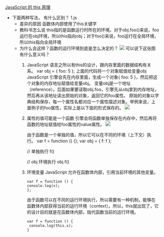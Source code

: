 [JavaScript 的 this 原理](https://www.ruanyifeng.com/blog/2018/06/javascript-this.html)

- 下面两种写法， 有什么区别？
    1.js
    - 差异的原因
        函数体内部使用了this关键字
    - 教科书怎么说
        this指的是函数运行时所在的环境。对于obj.foo()来说，foo运行在obj环境，所以this指向obj；对于foo()来说，foo运行在全局环境，所以this指向全局环境
    - 为什么会这样？函数的运行环境到底是怎么决定的？
        ![](https://www.wangbase.com/blogimg/asset/201806/bg2018061801.png) 可以说下这张图有什么意义吗？
        1. JavaScript 语言之所以有this的设计，跟内存里面的数据结构有关系。
            var obj = { foo:  5 };
            上面的代码将一个对象赋值给变量obj
            JavaScript 引擎会先在内存里面，生成一个对象{ foo: 5 }，然后把这个对象的内存地址赋值给变量obj。
            变量obj是一个地址（reference）。后面如果要读取obj.foo，引擎先从obj拿到内存地址，然后再从该地址读出原始的对象，返回它的foo属性。
            原始的对象以字典结构保存，每一个属性名都对应一个属性描述对象。举例来说，上面例子的foo属性，实际上是以下面的形式保存的。
            ![](https://www.wangbase.com/blogimg/asset/201806/bg2018061802.png)
        2. 属性的值可能是一个函数
            引擎会将函数单独保存在内存中，然后再将函数的地址赋值给foo属性的value属性。
            ![](https://www.wangbase.com/blogimg/asset/201806/bg2018061803.png)

            由于函数是一个单独的值，所以它可以在不同的环境（上下文）执行。
            var f = function () {};
            var obj = { f: f };

            // 单独执行
            f()

            // obj 环境执行
            obj.f()

        3. 环境变量
            JavaScript 允许在函数体内部，引用当前环境的其他变量。
            ```
            var f = function () {
            console.log(x);
            };
            ```
            由于函数可以在不同的运行环境执行，所以需要有一种机制，能够在函数体内部获得当前的运行环境（context）。所以，this就出现了，它的设计目的就是在函数体内部，指代函数当前的运行环境。

            ```
            var f = function () {
             console.log(this.x);
            }
            ```
            

